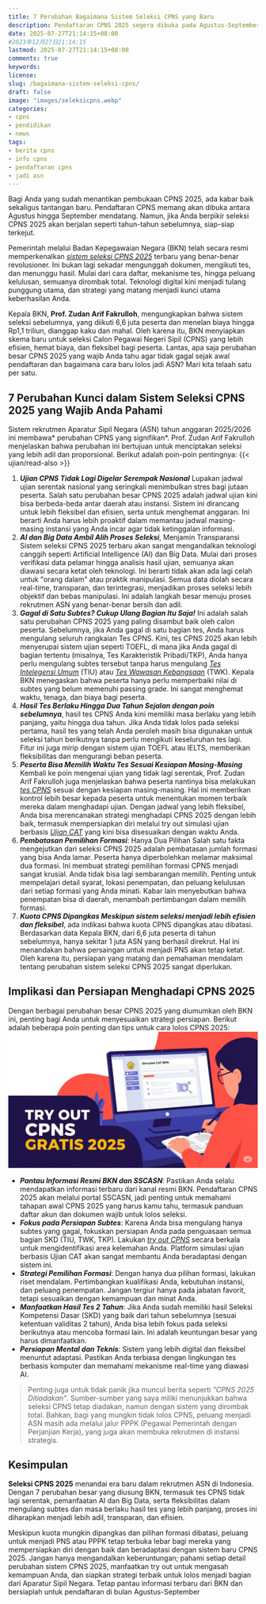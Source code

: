 ```yaml
---
title: 7 Perubahan Bagaimana Sistem Seleksi CPNS yang Baru
description: Pendaftaran CPNS 2025 segera dibuka pada Agustus-September. Ketahui 7 perubahan besar sistem seleksi CPNS yang dirombak total oleh Badan Kepegawaian Negara (BKN), termasuk tes tidak serentak, peran AI, dan aturan ulang subtes, agar Anda siap lolos jadi ASN.
date: 2025-07-27T21:14:15+08:00 
#2023年12月27日21:14:15
lastmod: 2025-07-27T21:14:15+08:00 
comments: true
keywords: 
license: 
slug: /bagaimana-sistem-seleksi-cpns/
draft: false 
image: "images/seleksicpns.webp"
categories:
- cpns
- pendidikan
- news
tags:
- berita cpns
- info cpns
- pendaftaran cpns 
- jadi asn
---
```

Bagi Anda yang sudah menantikan pembukaan CPNS 2025, ada kabar baik sekaligus tantangan baru. Pendaftaran CPNS memang akan dibuka antara Agustus hingga September mendatang. Namun, jika Anda berpikir seleksi CPNS 2025 akan berjalan seperti tahun-tahun sebelumnya, siap-siap terkejut. 

Pemerintah melalui Badan Kepegawaian Negara (BKN) telah secara resmi memperkenalkan *[sistem seleksi CPNS 2025](/bagaimana-sistem-seleksi-cpns/)* terbaru yang benar-benar revolusioner. Ini bukan lagi sekadar mengunggah dokumen, mengikuti tes, dan menunggu hasil. Mulai dari cara daftar, mekanisme tes, hingga peluang kelulusan, semuanya dirombak total. Teknologi digital kini menjadi tulang punggung utama, dan strategi yang matang menjadi kunci utama keberhasilan Anda.

Kepala BKN, **Prof. Zudan Arif Fakrulloh**, mengungkapkan bahwa sistem seleksi sebelumnya, yang diikuti 6,6 juta peserta dan menelan biaya hingga Rp1,1 triliun, dianggap kaku dan mahal. Oleh karena itu, BKN menyiapkan skema baru untuk seleksi Calon Pegawai Negeri Sipil (CPNS) yang lebih efisien, hemat biaya, dan fleksibel bagi peserta. Lantas, apa saja perubahan besar CPNS 2025 yang wajib Anda tahu agar tidak gagal sejak awal pendaftaran dan bagaimana cara baru lolos jadi ASN? Mari kita telaah satu per satu.


## 7 Perubahan Kunci dalam Sistem Seleksi CPNS 2025 yang Wajib Anda Pahami

Sistem rekrutmen Aparatur Sipil Negara (ASN) tahun anggaran 2025/2026 ini membawa* perubahan CPNS yang signifikan*. Prof. Zudan Arif Fakrulloh menjelaskan bahwa perubahan ini bertujuan untuk menciptakan seleksi yang lebih adil dan proporsional. Berikut adalah poin-poin pentingnya:
{{< ujian/read-also >}}

1. ***Ujian CPNS Tidak Lagi Digelar Serempak Nasional*** Lupakan jadwal ujian serentak nasional yang seringkali menimbulkan stres bagi jutaan peserta. Salah satu perubahan besar CPNS 2025 adalah jadwal ujian kini bisa berbeda-beda antar daerah atau instansi. Sistem ini dirancang untuk lebih fleksibel dan efisien, serta untuk menghemat anggaran. Ini berarti Anda harus lebih proaktif dalam memantau jadwal masing-masing instansi yang Anda incar agar tidak ketinggalan informasi.
2. ***AI dan Big Data Ambil Alih Proses Seleksi***, Menjamin Transparansi Sistem seleksi CPNS 2025 terbaru akan sangat mengandalkan teknologi canggih seperti Artificial Intelligence (AI) dan Big Data. Mulai dari proses verifikasi data pelamar hingga analisis hasil ujian, semuanya akan diawasi secara ketat oleh teknologi. Ini berarti tidak akan ada lagi celah untuk "orang dalam" atau praktik manipulasi. Semua data diolah secara real-time, transparan, dan terintegrasi, menjadikan proses seleksi lebih objektif dan bebas manipulasi. Ini adalah langkah besar menuju proses rekrutmen ASN yang benar-benar bersih dan adil.
3. ***Gagal di Satu Subtes? Cukup Ulang Bagian Itu Saja!*** Ini adalah salah satu perubahan CPNS 2025 yang paling disambut baik oleh calon peserta. Sebelumnya, jika Anda gagal di satu bagian tes, Anda harus mengulang seluruh rangkaian Tes CPNS. Kini, tes CPNS 2025 akan lebih menyerupai sistem ujian seperti TOEFL, di mana jika Anda gagal di bagian tertentu (misalnya, Tes Karakteristik Pribadi/TKP), Anda hanya perlu mengulang subtes tersebut tanpa harus mengulang *[Tes Intelegensi Umum](/categories/tryout-tiu/)* (TIU) atau *[Tes Wawasan Kebangsaan](/categories/tryout-twk/)* (TWK). Kepala BKN menegaskan bahwa peserta hanya perlu memperbaiki nilai di subtes yang belum memenuhi passing grade. Ini sangat menghemat waktu, tenaga, dan biaya bagi peserta.
4. ***Hasil Tes Berlaku Hingga Dua Tahun Sejalan dengan poin sebelumnya***, hasil tes CPNS Anda kini memiliki masa berlaku yang lebih panjang, yaitu hingga dua tahun. Jika Anda tidak lolos pada seleksi pertama, hasil tes yang telah Anda peroleh masih bisa digunakan untuk seleksi tahun berikutnya tanpa perlu mengikuti keseluruhan tes lagi. Fitur ini juga mirip dengan sistem ujian TOEFL atau IELTS, memberikan fleksibilitas dan mengurangi beban peserta.
5. ***Peserta Bisa Memilih Waktu Tes Sesuai Kesiapan Masing-Masing*** Kembali ke poin mengenai ujian yang tidak lagi serentak, Prof. Zudan Arif Fakrulloh juga menjelaskan bahwa peserta nantinya bisa melakukan *[tes CPNS](/ujian/)* sesuai dengan kesiapan masing-masing. Hal ini memberikan kontrol lebih besar kepada peserta untuk menentukan momen terbaik mereka dalam menghadapi ujian. Dengan jadwal yang lebih fleksibel, Anda bisa merencanakan strategi menghadapi CPNS 2025 dengan lebih baik, termasuk mempersiapkan diri melalui try out simulasi ujian berbasis *[Ujian CAT](/ujian/cpns/tryout-cat-cpns-gratis/)* yang kini bisa disesuaikan dengan waktu Anda.
6. ***Pembatasan Pemilihan Formasi***: Hanya Dua Pilihan Salah satu fakta mengejutkan dari seleksi CPNS 2025 adalah pembatasan jumlah formasi yang bisa Anda lamar. Peserta hanya diperbolehkan melamar maksimal dua formasi. Ini membuat strategi pemilihan formasi CPNS menjadi sangat krusial. Anda tidak bisa lagi sembarangan memilih. Penting untuk mempelajari detail syarat, lokasi penempatan, dan peluang kelulusan dari setiap formasi yang Anda minati. Kabar lain menyebutkan bahwa penempatan bisa di daerah, menambah pertimbangan dalam memilih formasi.
7. ***Kuota CPNS Dipangkas Meskipun sistem seleksi menjadi lebih efisien dan fleksibel***, ada indikasi bahwa kuota CPNS dipangkas atau dibatasi. Berdasarkan data Kepala BKN, dari 6,6 juta peserta di tahun sebelumnya, hanya sekitar 1 juta ASN yang berhasil direkrut. Hal ini menandakan bahwa persaingan untuk menjadi PNS akan tetap ketat. Oleh karena itu, persiapan yang matang dan pemahaman mendalam tentang perubahan sistem seleksi CPNS 2025 sangat diperlukan.

## Implikasi dan Persiapan Menghadapi CPNS 2025
Dengan berbagai perubahan besar CPNS 2025 yang diumumkan oleh BKN ini, penting bagi Anda untuk menyesuaikan strategi persiapan. Berikut adalah beberapa poin penting dan tips untuk cara lolos CPNS 2025:
![cara ikut try out cpns gratis](images/tryout-gratis.webp)
* ***Pantau Informasi Resmi BKN dan SSCASN***: Pastikan Anda selalu mendapatkan informasi terbaru dari kanal resmi BKN. Pendaftaran CPNS 2025 akan melalui portal SSCASN, jadi penting untuk memahami tahapan awal CPNS 2025 yang harus kamu tahu, termasuk panduan daftar akun dan dokumen wajib untuk lolos seleksi.
* ***Fokus pada Persiapan Subtes***: Karena Anda bisa mengulang hanya subtes yang gagal, fokuskan persiapan Anda pada penguasaan semua bagian SKD (TIU, TWK, TKP). Lakukan *[try out CPNS](/categories/tryout-cpns/)* secara berkala untuk mengidentifikasi area kelemahan Anda. Platform simulasi ujian berbasis Ujian CAT akan sangat membantu Anda beradaptasi dengan sistem ini.
* ***Strategi Pemilihan Formasi***: Dengan hanya dua pilihan formasi, lakukan riset mendalam. Pertimbangkan kualifikasi Anda, kebutuhan instansi, dan peluang penempatan. Jangan tergiur hanya pada jabatan favorit, tetapi sesuaikan dengan kemampuan dan minat Anda.
* ***Manfaatkan Hasil Tes 2 Tahun***: Jika Anda sudah memiliki hasil Seleksi Kompetensi Dasar (SKD) yang baik dari tahun sebelumnya (sesuai ketentuan validitas 2 tahun), Anda bisa lebih fokus pada seleksi berikutnya atau mencoba formasi lain. Ini adalah keuntungan besar yang harus dimanfaatkan.
* ***Persiapan Mental dan Teknis***: Sistem yang lebih digital dan fleksibel menuntut adaptasi. Pastikan Anda terbiasa dengan lingkungan tes berbasis komputer dan memahami mekanisme real-time yang diawasi AI.

>Penting juga untuk tidak panik jika muncul berita seperti *"CPNS 2025 Ditiadakan"*. Sumber-sumber yang saya miliki menunjukkan bahwa seleksi CPNS tetap diadakan, namun dengan sistem yang dirombak total. Bahkan, bagi yang mungkin tidak lolos CPNS, peluang menjadi ASN masih ada melalui jalur PPPK (Pegawai Pemerintah dengan Perjanjian Kerja), yang juga akan membuka rekrutmen di instansi strategis.


## Kesimpulan
**Seleksi CPNS 2025** menandai era baru dalam rekrutmen ASN di Indonesia. Dengan 7 perubahan besar yang diusung BKN, termasuk tes CPNS tidak lagi serentak, pemanfaatan AI dan Big Data, serta fleksibilitas dalam mengulang subtes dan masa berlaku hasil tes yang lebih panjang, proses ini diharapkan menjadi lebih adil, transparan, dan efisien.

Meskipun kuota mungkin dipangkas dan pilihan formasi dibatasi, peluang untuk menjadi PNS atau PPPK tetap terbuka lebar bagi mereka yang mempersiapkan diri dengan baik dan beradaptasi dengan sistem baru CPNS 2025. Jangan hanya mengandalkan keberuntungan; pahami setiap detail perubahan sistem CPNS 2025, manfaatkan try out untuk mengasah kemampuan Anda, dan siapkan strategi terbaik untuk lolos menjadi bagian dari Aparatur Sipil Negara. Tetap pantau informasi terbaru dari BKN dan bersiaplah untuk pendaftaran di bulan Agustus-September